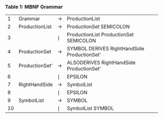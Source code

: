 ### Table 1: MBNF Grammar

| | | | |
| --------|-------|---| ---|
| 1 | Grammar | $\rightarrow$ | ProductionList |
|    2 | ProductionList | $\rightarrow$ |  ProductionSet SEMICOLON|
|    3 |                | $\mid$ | ProductionList ProductionSet  SEMICOLON|
|    4 | ProductionSet | $\rightarrow$ |  SYMBOL  DERIVES  RightHandSide ProductionSet'|
|    5 | ProductionSet'| $\rightarrow$ | ALSODERIVES RightHandSide ProductionSet'|
|    6 |               | $\mid$ | EPSILON|
|    7 | RightHandSide | $\rightarrow$ |  SymbolList|
|    8 |               | $\mid$ | EPSILON|
|    9 | SymbolList | $\rightarrow$ |  SYMBOL |
|    10| | $\mid$ | SymbolList SYMBOL |
